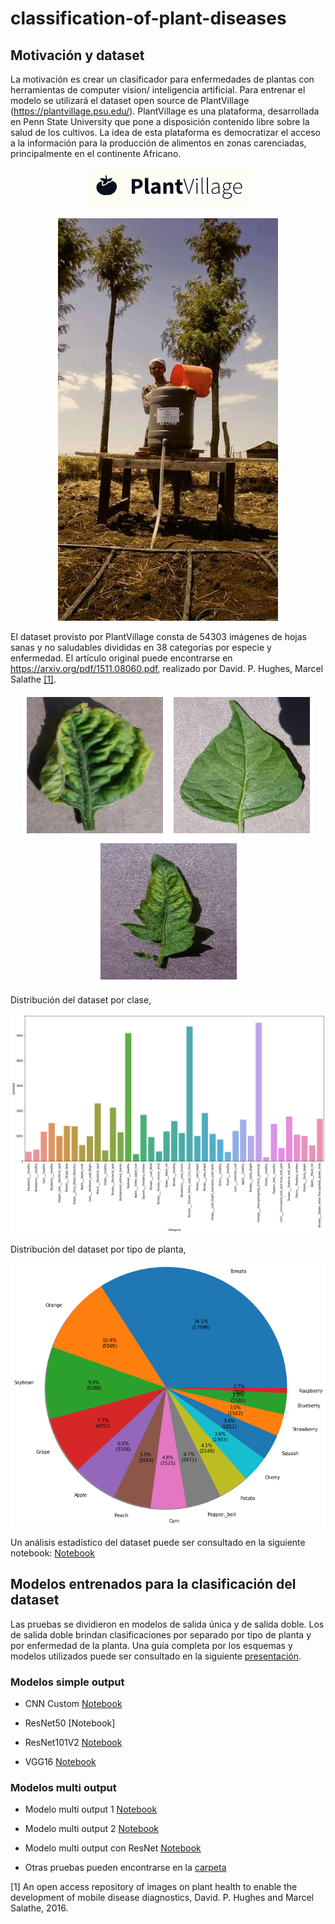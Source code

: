 # classification-of-plant-diseases


## Motivación y dataset

La motivación es crear un clasificador para enfermedades de plantas con herramientas de computer vision/ inteligencia artificial. Para entrenar el modelo se utilizará el dataset open source de PlantVillage (https://plantvillage.psu.edu/). PlantVillage es una plataforma, desarrollada en Penn State University que pone a disposición contenido libre sobre la salud de los cultivos. La idea de esta plataforma es democratizar el acceso a la información para la producción de alimentos en zonas carenciadas, principalmente en el continente Africano.

<p align="center">
  <img src="https://github.com/Adrok24/classification-of-plant-diseases/blob/main/images/PlantVillageLogo.png?raw=true" alt="grafico_1"/>
</p>

<p align="center">
  <img src="https://github.com/Adrok24/classification-of-plant-diseases/blob/main/images/plant_village_pic.jpg?raw=true" alt="grafico_2"/>
</p>

El dataset provisto por PlantVillage consta de 54303 imágenes de hojas sanas y no saludables divididas en 38 categorías por especie y enfermedad. El artículo original puede encontrarse en https://arxiv.org/pdf/1511.08060.pdf, realizado por David. P. Hughes, Marcel Salathe [[1]](#1). 


<p align="center">
  <img src="https://github.com/Adrok24/classification-of-plant-diseases/blob/main/images/plant_1.png?raw=true" alt="plant_1"/>
  <img src="https://github.com/Adrok24/classification-of-plant-diseases/blob/main/images/plant_2.png?raw=true" alt="plant_2"/>
  <img src="https://github.com/Adrok24/classification-of-plant-diseases/blob/main/images/plant_3.png?raw=true" alt="plant_3"/>

</p>

Distribución del dataset por clase,

<p align="center">
  <img src="https://github.com/Adrok24/classification-of-plant-diseases/blob/main/images/plants_distribution.png?raw=true" alt="grafico_2"/>
</p>


Distribución del dataset por tipo de planta, 

<p align="center">
  <img src="https://github.com/Adrok24/classification-of-plant-diseases/blob/main/images/piechart_type.png?raw=true" alt="grafico_3"/>
</p>

Un análisis estadístico del dataset puede ser consultado en la siguiente notebook: [Notebook](https://github.com/Adrok24/classification-of-plant-diseases/blob/first_version/Estadistica.ipynb)

## Modelos entrenados para la clasificación del dataset

Las pruebas se dividieron en modelos de salida única y de salida doble. Los de salida doble brindan clasificaciones por separado por tipo de planta y por enfermedad de la planta. Una guía completa por los esquemas y modelos utilizados puede ser consultado en la siguiente [presentación](https://github.com/Adrok24/classification-of-plant-diseases/blob/first_version/presentacion/Presentacion.pptx).


### Modelos simple output
* CNN Custom [Notebook](https://github.com/Adrok24/classification-of-plant-diseases/blob/first_version/simple_output_custom.ipynb)

* ResNet50 [Notebook]

* ResNet101V2 [Notebook](https://github.com/Adrok24/classification-of-plant-diseases/blob/first_version/simple_output_resnet101.ipynb)

* VGG16 [Notebook](https://github.com/Adrok24/classification-of-plant-diseases/blob/first_version/simple_output_VGG16.ipynb)


### Modelos multi output

* Modelo multi output 1 [Notebook](https://github.com/Adrok24/classification-of-plant-diseases/blob/first_version/multi_output_model_1.ipynb)

* Modelo multi output 2 [Notebook](https://github.com/Adrok24/classification-of-plant-diseases/blob/first_version/multi_output_model_2.ipynb)

* Modelo multi output con ResNet [Notebook](https://github.com/Adrok24/classification-of-plant-diseases/blob/first_version/multi_output_resNet.ipynb)


* Otras pruebas pueden encontrarse en la [carpeta](https://github.com/Adrok24/classification-of-plant-diseases/tree/first_version/Otras%20pruebas/) 





<a id="1">[1]</a> An open access repository of images on plant health to enable the development of mobile disease diagnostics, David. P. Hughes and Marcel Salathe, 2016.


